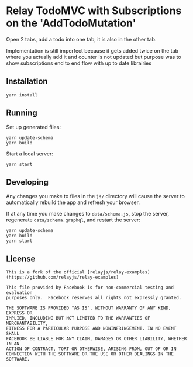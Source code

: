 # Relay TodoMVC with Subscriptions on the 'AddTodoMutation'

Open 2 tabs, add a todo into one tab, it is also in the other tab.

Implementation is still imperfect because it gets added twice on the tab where you actually add it and counter is not updated but purpose was to show subscriptions end to end flow with up to date librairies

## Installation

```
yarn install
```

## Running

Set up generated files:

```
yarn update-schema
yarn build
```

Start a local server:

```
yarn start
```

## Developing

Any changes you make to files in the `js/` directory will cause the server to
automatically rebuild the app and refresh your browser.

If at any time you make changes to `data/schema.js`, stop the server,
regenerate `data/schema.graphql`, and restart the server:

```
yarn update-schema
yarn build
yarn start
```

## License

    This is a fork of the official [relayjs/relay-examples](https://github.com/relayjs/relay-examples)

    This file provided by Facebook is for non-commercial testing and evaluation
    purposes only.  Facebook reserves all rights not expressly granted.

    THE SOFTWARE IS PROVIDED "AS IS", WITHOUT WARRANTY OF ANY KIND, EXPRESS OR
    IMPLIED, INCLUDING BUT NOT LIMITED TO THE WARRANTIES OF MERCHANTABILITY,
    FITNESS FOR A PARTICULAR PURPOSE AND NONINFRINGEMENT. IN NO EVENT SHALL
    FACEBOOK BE LIABLE FOR ANY CLAIM, DAMAGES OR OTHER LIABILITY, WHETHER IN AN
    ACTION OF CONTRACT, TORT OR OTHERWISE, ARISING FROM, OUT OF OR IN
    CONNECTION WITH THE SOFTWARE OR THE USE OR OTHER DEALINGS IN THE SOFTWARE.

